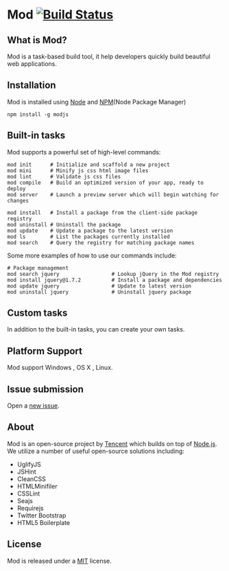 # Mod [![Build Status](https://secure.travis-ci.org/modulejs/modjs.png?branch=master)](http://travis-ci.org/modulejs/modjs)

## What is Mod?

Mod is a task-based build tool, it help developers quickly build beautiful web applications.

## Installation

Mod is installed using [Node](http://nodejs.org/) and [NPM](http://npmjs.org/)(Node Package Manager)

```shell
npm install -g modjs
```

## Built-in tasks

Mod supports a powerful set of high-level commands:

```shell
mod init      # Initialize and scaffold a new project
mod mini      # Minify js css html image files
mod lint      # Validate js css files
mod compile   # Build an optimized version of your app, ready to deploy
mod server    # Launch a preview server which will begin watching for changes

mod install   # Install a package from the client-side package registry
mod uninstall # Uninstall the package
mod update    # Update a package to the latest version
mod ls        # List the packages currently installed
mod search    # Query the registry for matching package names
```

Some more examples of how to use our commands include:

```shell
# Package management
mod search jquery                 # Lookup jQuery in the Mod registry
mod install jquery@1.7.2          # Install a package and dependencies
mod update jquery                 # Update to latest version
mod uninstall jquery              # Uninstall jquery package
```

## Custom tasks

In addition to the built-in tasks, you can create your own tasks.

## Platform Support

Mod support Windows , OS X , Linux.


## Issue submission

Open a [new issue](https://github.com/modulejs/modjs/issues/new).


## About

Mod is an open-source project by [Tencent](http://www.tencent.com/en-us/) which builds on top of [Node.js](https://nodejs.org).
We utilize a number of useful open-source solutions including:

* UglifyJS
* JSHint
* CleanCSS
* HTMLMinifiler
* CSSLint
* Seajs
* Requirejs
* Twitter Bootstrap
* HTML5 Boilerplate


## License

Mod is released under a [MIT](http://opensource.org/licenses/mit-license.php) license.
